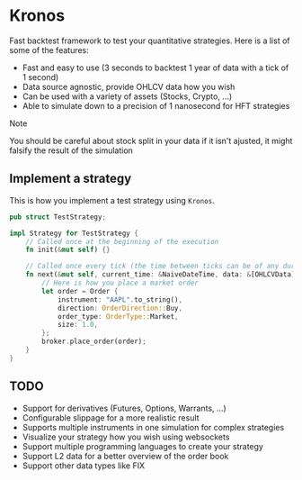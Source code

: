 # Kronos

Fast backtest framework to test your quantitative strategies. Here is a list of some of the features:

- Fast and easy to use (3 seconds to backtest 1 year of data with a tick of 1 second)
- Data source agnostic, provide OHLCV data how you wish
- Can be used with a variety of assets (Stocks, Crypto, ...)
- Able to simulate down to a precision of 1 nanosecond for HFT strategies

> [!NOTE]
> You should be careful about stock split in your data if it isn't ajusted, it might falsify the result of the simulation

## Implement a strategy

This is how you implement a test strategy using `Kronos`.

```rs
pub struct TestStrategy;

impl Strategy for TestStrategy {
    // Called once at the beginning of the execution
    fn init(&mut self) {}

    // Called once every tick (the time between ticks can be of any duration, by default it is 1m)
    fn next(&mut self, current_time: &NaiveDateTime, data: &[OHLCVData], broker: &mut Broker) {
        // Here is how you place a market order
        let order = Order {
            instrument: "AAPL".to_string(),
            direction: OrderDirection::Buy,
            order_type: OrderType::Market,
            size: 1.0,
        };
        broker.place_order(order);
    }
}
```
## TODO

- Support for derivatives (Futures, Options, Warrants, ...)
- Configurable slippage for a more realistic result
- Supports multiple instruments in one simulation for complex strategies
- Visualize your strategy how you wish using websockets
- Support multiple programming languages to create your strategy
- Support L2 data for a better overview of the order book
- Support other data types like FIX
